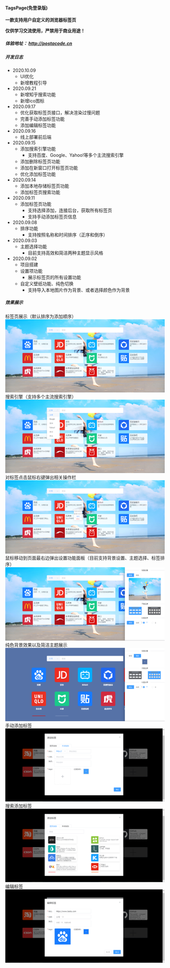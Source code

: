 #### TagsPage(免登录版)
**一款支持用户自定义的浏览器标签页**

**仅供学习交流使用，严禁用于商业用途！**
##### 体验地址： http://postacode.cn
##### 开发日志
+ 2020.10.09
  + UI优化
  + 新增教程引导
+ 2020.09.21
  + 新增知乎搜索功能
  + 新增ico图标
+ 2020.09.17
  + 优化获取标签页接口，解决渲染过慢问题
  + 完善手动添加标签功能
  + 添加编辑标签功能
+ 2020.09.16
  + 线上部署前后端
+ 2020.09.15
  + 添加搜索引擎功能
    + 支持百度、Google、Yahoo!等多个主流搜索引擎
  + 添加删除标签页功能
  + 添加在新窗口打开标签页功能
  + 优化添加标签功能
+ 2020.09.14
  + 添加本地存储标签页功能
  + 添加标签页搜索功能
+ 2020.09.11
  + 添加标签页功能
    + 支持选择添加，连接后台，获取所有标签页
    + 支持手动添加标签页信息
+ 2020.09.08
  + 排序功能
    + 支持按照名称和时间排序（正序和倒序）
+ 2020.09.03
  + 主题选择功能
    + 目前支持高效和简洁两种主题显示风格
+ 2020.09.02
  + 项目搭建
  + 设置项功能
    + 展示标签页的所有设置功能
  + 自定义壁纸功能、纯色切换
    + 支持导入本地图片作为背景、或者选择颜色作为背景
##### 效果展示
标签页展示（默认排序为添加顺序）
![markdown](https://github.com/qiaolufei/TagsPage/blob/master/screenshot/1.png "标签页")
搜索引擎（支持多个主流搜索引擎）
![markdown](https://github.com/qiaolufei/TagsPage/blob/master/screenshot/2.png "首页")
对标签点击鼠标右键弹出相关操作栏
![markdown](https://github.com/qiaolufei/TagsPage/blob/master/screenshot/3.png "标签相关操作")
鼠标移动到页面最右边弹出设置功能面板（目前支持背景设置、主题选择、标签排序）
![markdown](https://github.com/qiaolufei/TagsPage/blob/master/screenshot/4.png "设置功能")
纯色背景效果以及简洁主题展示
![markdown](https://github.com/qiaolufei/TagsPage/blob/master/screenshot/5.png "效果切换")
手动添加标签
![markdown](https://github.com/qiaolufei/TagsPage/blob/master/screenshot/6.png "手动添加")
搜索添加标签
![markdown](https://github.com/qiaolufei/TagsPage/blob/master/screenshot/7.png "搜索添加")
编辑标签
![markdown](https://github.com/qiaolufei/TagsPage/blob/master/screenshot/8.png "编辑标签")